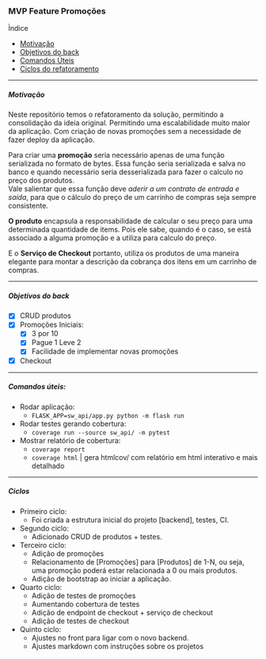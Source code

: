 ### MVP Feature Promoções

Ìndice 
- [Motivação](#motivação)
- [Objetivos do back](#objetivos-do-back)
- [Comandos Úteis](#comandos-úteis)
- [Ciclos do refatoramento](#ciclos)

---

##### Motivação 

Neste repositório temos o refatoramento da solução, permitindo a consolidação da ideia original. 
Permitindo uma escalabilidade muito maior da aplicação. Com criação de novas promoções 
sem a necessidade de fazer deploy da aplicação. 

Para criar uma **promoção** seria necessário apenas de uma função serializada no formato de 
bytes. Essa função seria serializada e salva no banco e quando necessário seria desserializada
para fazer o calculo no preço dos produtos.  
Vale salientar que essa função deve *aderir a um contrato de entrada e saída*, para que o cálculo do preço 
de um carrinho de compras seja sempre consistente.

**O produto** encapsula a responsabilidade de calcular o seu preço para uma determinada quantidade de items.
Pois ele sabe, quando é o caso, se está associado a alguma promoção e a utiliza para calculo do preço.

E o **Serviço de Checkout** portanto, utiliza os produtos de uma maneira elegante para montar a 
descrição da cobrança dos itens em um carrinho de compras.  

--- 

#####  Objetivos do back 
- [x] CRUD produtos
- [x] Promoções Iniciais: 
  - [x] 3 por 10 
  - [x] Pague 1 Leve 2
  - [x] Facilidade de implementar novas promoções
- [x] Checkout 

--- 
#####  Comandos úteis: 
- Rodar aplicação:
  - ```FLASK_APP=sw_api/app.py python -m flask run```
- Rodar testes gerando cobertura: 
  - ```coverage run --source sw_api/ -m pytest```
- Mostrar relatório de cobertura: 
  - ```coverage report```
  - ```coverage html``` | gera htmlcov/ com relatório em html interativo e mais detalhado

--- 
##### Ciclos 
- Primeiro ciclo: 
    - Foi criada a estrutura inicial do projeto [backend], testes, CI. 
- Segundo ciclo: 
    - Adicionado CRUD de produtos + testes. 
- Terceiro ciclo:
    - Adição de promoções
    - Relacionamento de [Promoções] para [Produtos] de 1-N, ou seja,
    uma promoção poderá estar relacionada a 0 ou mais produtos.
    - Adição de bootstrap ao iniciar a aplicação.
- Quarto ciclo: 
    - Adição de testes de promoções
    - Aumentando cobertura de testes
    - Adição de endpoint de checkout + serviço de checkout
    - Adição de testes de checkout
- Quinto ciclo: 
    - Ajustes no front para ligar com o novo backend.
    - Ajustes markdown com instruções sobre os projetos 
    